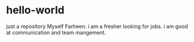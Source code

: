 # hello-world
just a repository
Myself Farheen. i am a fresher looking for jobs. i am good at communication and team mangement.
